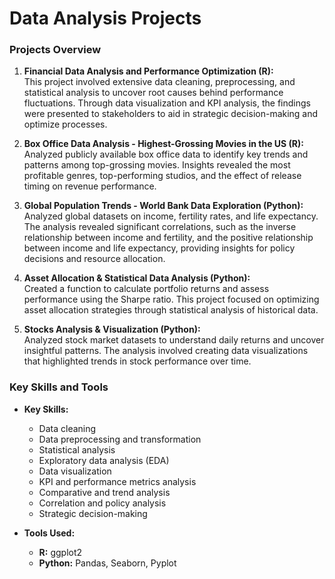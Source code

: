 # Data Analysis Projects

### Projects Overview

1. **Financial Data Analysis and Performance Optimization (R):**  
   This project involved extensive data cleaning, preprocessing, and statistical analysis to uncover root causes behind performance fluctuations. Through data visualization and KPI analysis, the findings were presented to stakeholders to aid in strategic decision-making and optimize processes.

2. **Box Office Data Analysis - Highest-Grossing Movies in the US (R):**  
   Analyzed publicly available box office data to identify key trends and patterns among top-grossing movies. Insights revealed the most profitable genres, top-performing studios, and the effect of release timing on revenue performance.

3. **Global Population Trends - World Bank Data Exploration (Python):**  
   Analyzed global datasets on income, fertility rates, and life expectancy. The analysis revealed significant correlations, such as the inverse relationship between income and fertility, and the positive relationship between income and life expectancy, providing insights for policy decisions and resource allocation.

4. **Asset Allocation & Statistical Data Analysis (Python):**  
   Created a function to calculate portfolio returns and assess performance using the Sharpe ratio. This project focused on optimizing asset allocation strategies through statistical analysis of historical data.

5. **Stocks Analysis & Visualization (Python):**  
   Analyzed stock market datasets to understand daily returns and uncover insightful patterns. The analysis involved creating data visualizations that highlighted trends in stock performance over time.


### Key Skills and Tools

- **Key Skills:**  
  - Data cleaning  
  - Data preprocessing and transformation  
  - Statistical analysis  
  - Exploratory data analysis (EDA)  
  - Data visualization  
  - KPI and performance metrics analysis  
  - Comparative and trend analysis  
  - Correlation and policy analysis  
  - Strategic decision-making

- **Tools Used:**  
  - **R:** ggplot2  
  - **Python:** Pandas, Seaborn, Pyplot
